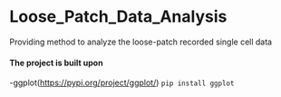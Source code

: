 # Loose_Patch_Data_Analysis
Providing method to analyze the loose-patch recorded single cell data


#### The project is built upon
-ggplot(https://pypi.org/project/ggplot/)
`pip install ggplot`
